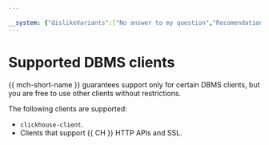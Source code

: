 ```yaml
---

__system: {"dislikeVariants":["No answer to my question","Recomendations didn't help","The content doesn't match title","Other"]}
---
```

# Supported DBMS clients

{{ mch-short-name }} guarantees support only for certain DBMS clients, but you are free to use other clients without restrictions.

The following clients are supported:

- `clickhouse-client`.
- Clients that support {{ CH }} HTTP APIs and SSL.

